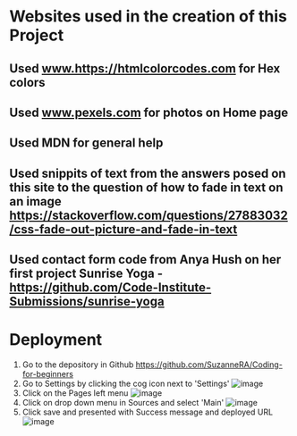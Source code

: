 # Websites used in the creation of this Project
## Used www.https://htmlcolorcodes.com for Hex colors
## Used www.pexels.com for photos on Home page
## Used MDN for general help
## Used snippits of text from the answers posed on this site to the question of how to fade in text on an image https://stackoverflow.com/questions/27883032/css-fade-out-picture-and-fade-in-text
## Used contact form code from Anya Hush on her first project Sunrise Yoga - https://github.com/Code-Institute-Submissions/sunrise-yoga

# Deployment 
1. Go to the depository in Github https://github.com/SuzanneRA/Coding-for-beginners
2. Go to Settings by clicking the cog icon next to 'Settings' ![image](https://user-images.githubusercontent.com/96961963/152250460-cbabd953-6208-4598-81a2-675a700c80bd.png)
3. Click on the Pages left menu ![image](https://user-images.githubusercontent.com/96961963/152250648-0ad06b4b-5ab6-4da6-a50e-2db8a623e54f.png)
4. Click on drop down menu in Sources and select 'Main' ![image](https://user-images.githubusercontent.com/96961963/152250797-2840a8b6-3bab-4a87-ae88-baa882738daa.png)
5. Click save and presented with Success message and deployed URL ![image](https://user-images.githubusercontent.com/96961963/152250896-b1932228-9efe-423c-b10f-d84bc38e3953.png)
